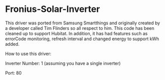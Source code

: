 # Fronius-Solar-Inverter

This driver was ported from Samsung Smartthings and originally created by a developer called Tim Flinders so all respect to him. This code has been cleaned up to support Hubitat. In addition, it has had features such as errorCode monitoring, refresh interval and changed energy to support kWh added.

How to use this driver:

Inverter Number: 1 (assuming you have a single inverter)

Port: 80
